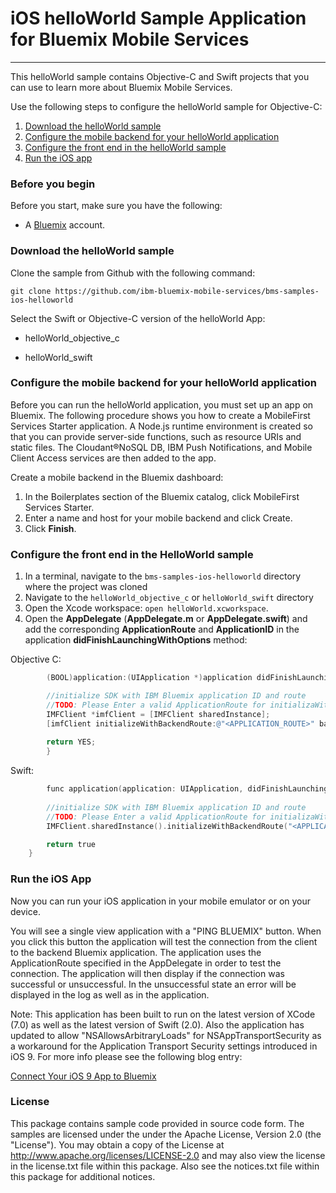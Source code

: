 # iOS helloWorld Sample Application for Bluemix Mobile Services
---
This helloWorld sample contains Objective-C and Swift projects that you can use to learn more about Bluemix Mobile Services.

Use the following steps to configure the helloWorld sample for Objective-C:

1. [Download the helloWorld sample](#download-the-helloworld-sample)
2. [Configure the mobile backend for your helloWorld application](#configure-the-mobile-backend-for-your-helloworld-application)
3. [Configure the front end in the helloWorld sample](#configure-the-front-end-in-the-helloworld-sample)
4. [Run the iOS app](#run-the-ios-app)
 
### Before you begin
Before you start, make sure you have the following:

- A [Bluemix](http://bluemix.net) account.

### Download the helloWorld sample
Clone the sample from Github with the following command:

```git clone https://github.com/ibm-bluemix-mobile-services/bms-samples-ios-helloworld```

Select the Swift or Objective-C version of the helloWorld App:

- helloWorld_objective_c

- helloWorld_swift

### Configure the mobile backend for your helloWorld application
Before you can run the helloWorld application, you must set up an app on Bluemix.  The following procedure shows you how to create a MobileFirst Services Starter application. A Node.js runtime environment is created so that you can provide server-side functions, such as resource URIs and static files. The Cloudant®NoSQL DB, IBM Push Notifications, and Mobile Client Access services are then added to the app.

Create a mobile backend in the  Bluemix dashboard:

1.	In the Boilerplates section of the Bluemix catalog, click MobileFirst Services Starter.
2.	Enter a name and host for your mobile backend and click Create.
3.	Click **Finish**.

### Configure the front end in the HelloWorld sample
1. In a terminal, navigate to the `bms-samples-ios-helloworld` directory where the project was cloned
2. Navigate to the `helloWorld_objective_c` or `helloWorld_swift` directory
3. Open the Xcode workspace: `open helloWorld.xcworkspace`.
4. Open the **AppDelegate** (**AppDelegate.m** or **AppDelegate.swift**) and add the corresponding **ApplicationRoute** and
    **ApplicationID** in the application **didFinishLaunchingWithOptions** method:


Objective C:
```objective-c
		(BOOL)application:(UIApplication *)application didFinishLaunchingWithOptions:(NSDictionary *)launchOptions {

		//initialize SDK with IBM Bluemix application ID and route
		//TODO: Please Enter a valid ApplicationRoute for initializaWithBacken Route and a valid ApplicationId for backenGUID
		IMFClient *imfClient = [IMFClient sharedInstance];
		[imfClient initializeWithBackendRoute:@"<APPLICATION_ROUTE>" backendGUID:@"<APPLICATION_ID>"];			
		
		return YES;
		}
```

Swift:
```objective-c
		func application(application: UIApplication, didFinishLaunchingWithOptions launchOptions: [NSObject: AnyObject]?) -> Bool {
			
        //initialize SDK with IBM Bluemix application ID and route
        //TODO: Please Enter a valid ApplicationRoute for initializaWithBackendRoute and a valid ApplicationId for backenGUID
        IMFClient.sharedInstance().initializeWithBackendRoute("<APPLICATION_ROUTE>", backendGUID: "<APPLICATION_ID>")

        return true
    }
```
		

		
### Run the iOS App
Now you can run your iOS application in your mobile emulator or on your device.

You will see a single view application with a "PING BLUEMIX" button. When you click this button the application will test the connection from the client to the backend Bluemix application. The application uses the ApplicationRoute specified in the AppDelegate in order to test the connection. The application will then display if the connection was successful or unsuccessful. In the unsuccessful state an error will be displayed in the log as well as in the application. 

Note: This application has been built to run on the latest version of XCode (7.0) as well as the latest version of Swift (2.0). Also the application has updated to allow "NSAllowsArbitraryLoads" for NSAppTransportSecurity as a workaround for the Application Transport Security settings introduced in iOS 9. For more info please see the following blog entry:

[Connect Your iOS 9 App to Bluemix](https://developer.ibm.com/bluemix/2015/09/16/connect-your-ios-9-app-to-bluemix/)

### License
This package contains sample code provided in source code form. The samples are licensed under the under the Apache License, Version 2.0 (the "License"). You may obtain a copy of the License at http://www.apache.org/licenses/LICENSE-2.0 and may also view the license in the license.txt file within this package. Also see the notices.txt file within this package for additional notices.
